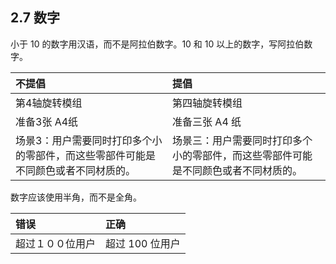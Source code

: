 ## 2.7 数字

小于 10 的数字用汉语，而不是阿拉伯数字。10 和 10 以上的数字，写阿拉伯数字。

|**不提倡**|**提倡**|
|:----|:----|
|第4轴旋转模组|第四轴旋转模组|
|准备3张 A4纸|准备三张 A4 纸|
|场景3：用户需要同时打印多个小的零部件，而这些零部件可能是不同颜色或者不同材质的。|场景三：用户需要同时打印多个小的零部件，而这些零部件可能是不同颜色或者不同材质的。|

数字应该使用半角，而不是全角。

|**错误**|**正确**|
|:----|:----|
|超过１００位用户|超过 100 位用户|
